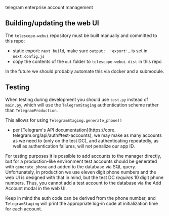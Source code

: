 telegram enterprise account management

## Building/updating the web UI

The `telescope-webui` repository must be built manually 
and committed to this repo:
- static export: `next build`, make sure `output: 
  'export',` is set in 
  `next.config.js`
- copy the contents of the `out` folder to 
  `telescope-webui-dist` in this repo

In the future we should probably automate this via 
docker and a submodule.

## Testing
When testing during development you should use `test.py` 
instead of `main.py`, which will use the 
`TelegramStaging` authentication scheme rather than 
`TelegramProduction`.

This allows for using `TelegramStaging.generate_phone()` 
- per [Telegram's API documentation](https://core.
  telegram.org/api/auth#test-accounts), we may make as 
  many accounts as we need to (only on the test DC), and 
  authenticating repeatedly, as well as authentication 
  failures, will not penalize our app ID.

For testing purposes it is possible to add accounts to 
the manager directly, but for a production-like 
environment test accounts should be generated with 
`generate_phone` and added to the database via SQL query.
Unfortunately, in production we use eleven digit phone 
numbers and the web UI is designed with that in mind, 
but the test DC *requires* 10 digit phone numbers. Thus, 
you cannot add a test account to the database via the 
Add Account modal in the web UI.

Keep in mind the auth code can be 
derived from the phone number, and `TelegramStaging` 
will print the appropriate log-in code at initialization 
time for each account.